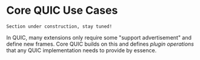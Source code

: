 # Core QUIC Use Cases

```{warning}
Section under construction, stay tuned!
```

In QUIC, many extensions only require some "support advertisement" and define new frames.
Core QUIC builds on this and defines _plugin operations_ that any QUIC implementation needs to provide by essence.